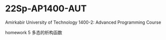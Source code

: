 # 22Sp-AP1400-AUT
Amirkabir University of Technology 1400-2: Advanced Programming Course

homework 5 多态的析构函数
